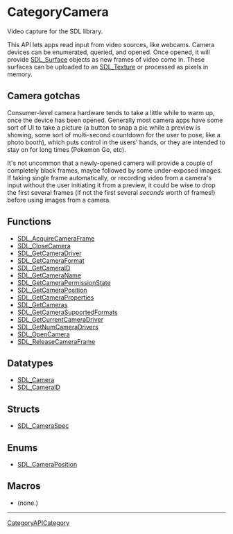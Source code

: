 # CategoryCamera

Video capture for the SDL library.

This API lets apps read input from video sources, like webcams. Camera
devices can be enumerated, queried, and opened. Once opened, it will
provide [SDL_Surface](SDL_Surface) objects as new frames of video come in.
These surfaces can be uploaded to an [SDL_Texture](SDL_Texture) or
processed as pixels in memory.

## Camera gotchas

Consumer-level camera hardware tends to take a little while to warm up,
once the device has been opened. Generally most camera apps have some sort
of UI to take a picture (a button to snap a pic while a preview is showing,
some sort of multi-second countdown for the user to pose, like a photo
booth), which puts control in the users' hands, or they are intended to
stay on for long times (Pokemon Go, etc).

It's not uncommon that a newly-opened camera will provide a couple of
completely black frames, maybe followed by some under-exposed images. If
taking single frame automatically, or recording video from a camera's input
without the user initiating it from a preview, it could be wise to drop the
first several frames (if not the first several _seconds_ worth of frames!)
before using images from a camera.

<!-- END CATEGORY DOCUMENTATION -->

## Functions

<!-- DO NOT HAND-EDIT CATEGORY LISTS, THEY ARE AUTOGENERATED AND WILL BE OVERWRITTEN, BASED ON TAGS IN INDIVIDUAL PAGE FOOTERS. EDIT THOSE INSTEAD. -->
<!-- BEGIN CATEGORY LIST: CategoryCamera, CategoryAPIFunction -->
- [SDL_AcquireCameraFrame](SDL_AcquireCameraFrame)
- [SDL_CloseCamera](SDL_CloseCamera)
- [SDL_GetCameraDriver](SDL_GetCameraDriver)
- [SDL_GetCameraFormat](SDL_GetCameraFormat)
- [SDL_GetCameraID](SDL_GetCameraID)
- [SDL_GetCameraName](SDL_GetCameraName)
- [SDL_GetCameraPermissionState](SDL_GetCameraPermissionState)
- [SDL_GetCameraPosition](SDL_GetCameraPosition)
- [SDL_GetCameraProperties](SDL_GetCameraProperties)
- [SDL_GetCameras](SDL_GetCameras)
- [SDL_GetCameraSupportedFormats](SDL_GetCameraSupportedFormats)
- [SDL_GetCurrentCameraDriver](SDL_GetCurrentCameraDriver)
- [SDL_GetNumCameraDrivers](SDL_GetNumCameraDrivers)
- [SDL_OpenCamera](SDL_OpenCamera)
- [SDL_ReleaseCameraFrame](SDL_ReleaseCameraFrame)
<!-- END CATEGORY LIST -->

## Datatypes

<!-- DO NOT HAND-EDIT CATEGORY LISTS, THEY ARE AUTOGENERATED AND WILL BE OVERWRITTEN, BASED ON TAGS IN INDIVIDUAL PAGE FOOTERS. EDIT THOSE INSTEAD. -->
<!-- BEGIN CATEGORY LIST: CategoryCamera, CategoryAPIDatatype -->
- [SDL_Camera](SDL_Camera)
- [SDL_CameraID](SDL_CameraID)
<!-- END CATEGORY LIST -->

## Structs

<!-- DO NOT HAND-EDIT CATEGORY LISTS, THEY ARE AUTOGENERATED AND WILL BE OVERWRITTEN, BASED ON TAGS IN INDIVIDUAL PAGE FOOTERS. EDIT THOSE INSTEAD. -->
<!-- BEGIN CATEGORY LIST: CategoryCamera, CategoryAPIStruct -->
- [SDL_CameraSpec](SDL_CameraSpec)
<!-- END CATEGORY LIST -->

## Enums

<!-- DO NOT HAND-EDIT CATEGORY LISTS, THEY ARE AUTOGENERATED AND WILL BE OVERWRITTEN, BASED ON TAGS IN INDIVIDUAL PAGE FOOTERS. EDIT THOSE INSTEAD. -->
<!-- BEGIN CATEGORY LIST: CategoryCamera, CategoryAPIEnum -->
- [SDL_CameraPosition](SDL_CameraPosition)
<!-- END CATEGORY LIST -->

## Macros

<!-- DO NOT HAND-EDIT CATEGORY LISTS, THEY ARE AUTOGENERATED AND WILL BE OVERWRITTEN, BASED ON TAGS IN INDIVIDUAL PAGE FOOTERS. EDIT THOSE INSTEAD. -->
<!-- BEGIN CATEGORY LIST: CategoryCamera, CategoryAPIMacro -->
- (none.)
<!-- END CATEGORY LIST -->


----
[CategoryAPICategory](CategoryAPICategory)


